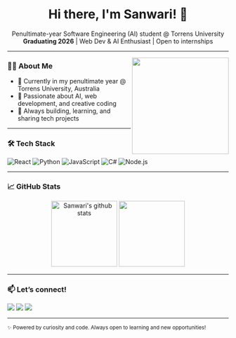 <!-- Banner or Greeting -->
<h1 align="center">Hi there, I'm Sanwari! 👋</h1>

<p align="center">
  Penultimate-year Software Engineering (AI) student @ Torrens University<br>
  <b>Graduating 2026</b> | Web Dev & AI Enthusiast | Open to internships
</p>

---

<img align="right" src="https://media.giphy.com/media/qgQUggAC3Pfv687qPC/giphy.gif" width="220" />

### 👩‍💻 About Me

- 🏫 Currently in my penultimate year @ Torrens University, Australia
- 🤖 Passionate about AI, web development, and creative coding
- 🚀 Always building, learning, and sharing tech projects

---

### 🛠️ Tech Stack

![React](https://img.shields.io/badge/-React-61DAFB?logo=react&logoColor=fff&style=flat)
![Python](https://img.shields.io/badge/-Python-3776AB?logo=python&logoColor=fff&style=flat)
![JavaScript](https://img.shields.io/badge/-JavaScript-F7DF1E?logo=javascript&logoColor=222&style=flat)
![C#](https://img.shields.io/badge/-C%23-239120?logo=c-sharp&logoColor=fff&style=flat)
![Node.js](https://img.shields.io/badge/-Node.js-339933?logo=node.js&logoColor=fff&style=flat)

---

### 📈 GitHub Stats

<p align="center">
  <img src="https://github-readme-stats.vercel.app/api?username=SanwariD&show_icons=true&theme=radical" alt="Sanwari's github stats" height="150"/>
  <img src="https://github-readme-stats.vercel.app/api/top-langs/?username=SanwariD&layout=compact&theme=radical" height="150"/>
</p>

---

### 📫 Let’s connect!

<p>
  <a href="mailto:dsanwaridesilva2001@gmail.com"><img src="https://img.shields.io/badge/-Email-EA4C89?style=flat&logo=gmail&logoColor=white"/></a>
  <a href="https://linkedin.com/in/www.linkedin.com/in/sanwaridesilva"><img src="https://img.shields.io/badge/-LinkedIn-0A66C2?style=flat&logo=linkedin&logoColor=white"/></a>
  <a href="https://github.com/SanwariD"><img src="https://img.shields.io/badge/-GitHub-181717?style=flat&logo=github&logoColor=white"/></a>
</p>

---

<sub>✨ Powered by curiosity and code. Always open to learning and new opportunities!</sub>

